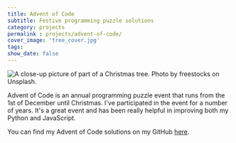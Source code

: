 ```yaml
---
title: Advent of Code
subtitle: Festive programming puzzle solutions
category: projects
permalink : projects/advent-of-code/
cover_image: 'tree_cover.jpg'
tags:
show_date: false
---
```


![A close-up picture of part of a Christmas tree. Photo by freestocks on Unsplash.](tree_post.jpg)

Advent of Code is an annual programming puzzle event that runs from the 1st of December until Christmas. I've participated in the event for a number of years. It's a great event and has been really helpful in improving both my Python and JavaScript.

You can find my Advent of Code solutions on my GitHub [here](https://github.com/CallumHewitt/adventofcode).